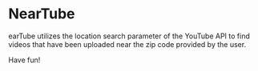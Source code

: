 # NearTube

earTube utilizes the location search parameter of the YouTube API to find videos that have been uploaded near the zip code provided by the user.

Have fun!
